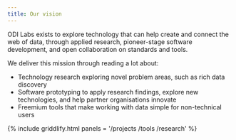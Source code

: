 ```yaml
---
title: Our vision
---
```


ODI Labs exists to explore technology that can help create and connect the web of data, through applied research, pioneer-stage software development, and open collaboration on standards and tools.

We deliver this mission through reading a lot about:

  * Technology research exploring novel problem areas, such as rich data discovery
  * Software prototyping to apply research findings, explore new technologies, and help partner organisations innovate
  * Freemium tools that make working with data simple for non-technical users

{% include griddlify.html panels = '/projects /tools /research' %}
